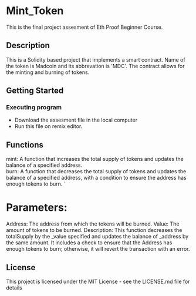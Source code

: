 # Mint_Token

This is the final project assesment of Eth Proof Beginner Course. 

## Description

This is a Solidity based project that implements a smart contract. Name of the token is Madcoin and its abbrevation is 'MDC'. The contract allows for the minting and burning of tokens.
## Getting Started

### Executing program

* Download the assesment file in the local computer
* Run this file on remix editor.



## Functions

mint: A function that increases the total supply of tokens and updates the balance of a specified address.
<br>
burn: A function that decreases the total supply of tokens and updates the balance of a specified address, with a condition to ensure the address has enough tokens to burn.
`

# Parameters:
Address: The address from which the tokens will be burned.
Value: The amount of tokens to be burned.
Description: This function decreases the totalSupply by the _value specified and updates the balance of _address by the same amount. It includes a check to ensure that the Address has enough tokens to burn; otherwise, it will revert the transaction with an error.


## License

This project is licensed under the MIT License - see the LICENSE.md file for details
